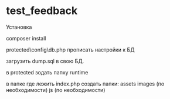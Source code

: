 # test_feedback

Установка

composer install

protected\config\db.php прописать настройки к БД

загрузить dump.sql в свою БД.

в protected зодать папку runtime

в папке где лежить index.php создать папки:
assets
images (по необходимости)
js     (по необходимости)
